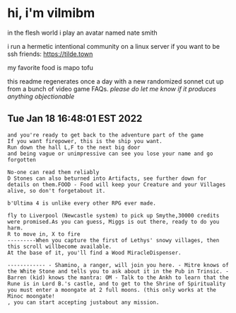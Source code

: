 # hi, i'm vilmibm

in the flesh world i play an avatar named nate smith

i run a hermetic intentional community on a linux server if you want to be ssh friends: https://tilde.town

my favorite food is mapo tofu

this readme regenerates once a day with a new randomized sonnet cut up from a bunch of video game FAQs.
_please do let me know if it produces anything objectionable_

## Tue Jan 18 16:48:01 EST 2022

    and you're ready to get back to the adventure part of the game
    If you want firepower, this is the ship you want.
    Run down the hall L,F to the next big door
    and being vague or unimpressive can see you lose your name and go forgotten
    
    No-one can read them reliably
    D Stones can also beturned into Artifacts, see further down for details on them.FOOD - Food will keep your Creature and your Villages alive, so don't forgetabout it.
    
    b'Ultima 4 is unlike every other RPG ever made.
    
    fly to Liverpool (Newcastle system) to pick up Smythe,30000 credits were promised.As you can guess, Miggs is out there, ready to do you harm.
    R to move in, X to fire
    ---------When you capture the first of Lethys' snowy villages, then this scroll willbecome available.
    At the base of it, you'll find a Wood MiracleDispenser.
    
    ------------ - Shamino, a ranger, will join you here. - Mitre knows of the White Stone and tells you to ask about it in the Pub in Trinsic. - Barren (kid) knows the mantra: OM - Talk to the Ankh to learn that the Rune is in Lord B.'s castle, and to get to the Shrine of Spirituality you must enter a moongate at 2 full moons. (this only works at the Minoc moongate!
    , you can start accepting justabout any mission.

